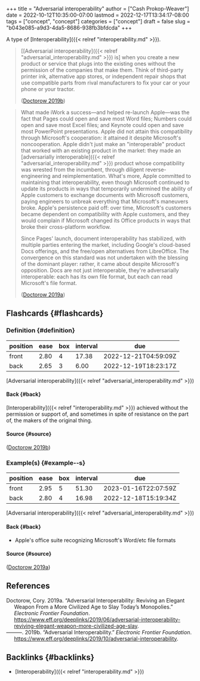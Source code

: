 +++
title = "Adversarial interoperability"
author = ["Cash Prokop-Weaver"]
date = 2022-10-12T10:35:00-07:00
lastmod = 2022-12-17T13:34:17-08:00
tags = ["concept", "concept"]
categories = ["concept"]
draft = false
slug = "b043e085-a9d3-4da5-8686-938fb3bfdcda"
+++

A type of [Interoperability]({{< relref "interoperability.md" >}}).

> [[Adversarial interoperability]({{< relref "adversarial_interoperability.md" >}}) is] when you create a new product or service that plugs into the existing ones without the permission of the companies that make them. Think of third-party printer ink, alternative app stores, or independent repair shops that use compatible parts from rival manufacturers to fix your car or your phone or your tractor.
>
> (<a href="#citeproc_bib_item_2">Doctorow 2019b</a>)

<!--quoteend-->

> What made iWork a success—and helped re-launch Apple—was the fact that Pages could open and save most Word files; Numbers could open and save most Excel files; and Keynote could open and save most PowerPoint presentations. Apple did not attain this compatibility through Microsoft's cooperation: it attained it despite Microsoft's noncooperation. Apple didn't just make an "interoperable" product that worked with an existing product in the market: they made an [adversarially interoperable]({{< relref "adversarial_interoperability.md" >}}) product whose compatibility was wrested from the incumbent, through diligent reverse-engineering and reimplementation. What's more, Apple committed to maintaining that interoperability, even though Microsoft continued to update its products in ways that temporarily undermined the ability of Apple customers to exchange documents with Microsoft customers, paying engineers to unbreak everything that Microsoft's maneuvers broke. Apple's persistence paid off: over time, Microsoft's customers became dependent on compatibility with Apple customers, and they would complain if Microsoft changed its Office products in ways that broke their cross-platform workflow.
>
> Since Pages' launch, document interoperability has stabilized, with multiple parties entering the market, including Google's cloud-based Docs offerings, and the free/open alternatives from LibreOffice. The convergence on this standard was not undertaken with the blessing of the dominant player: rather, it came about despite Microsoft's opposition. Docs are not just interoperable, they're adversarially interoperable: each has its own file format, but each can read Microsoft's file format.
>
> (<a href="#citeproc_bib_item_1">Doctorow 2019a</a>)


## Flashcards {#flashcards}


### Definition {#definition}

| position | ease | box | interval | due                  |
|----------|------|-----|----------|----------------------|
| front    | 2.80 | 4   | 17.38    | 2022-12-21T04:59:09Z |
| back     | 2.65 | 3   | 6.00     | 2022-12-19T18:23:17Z |

[Adversarial interoperability]({{< relref "adversarial_interoperability.md" >}})


#### Back {#back}

[Interoperability]({{< relref "interoperability.md" >}}) achieved without the permission or support of, and sometimes in spite of resistance on the part of, the makers of the original thing.


#### Source {#source}

(<a href="#citeproc_bib_item_2">Doctorow 2019b</a>)


### Example(s) {#example--s}

| position | ease | box | interval | due                  |
|----------|------|-----|----------|----------------------|
| front    | 2.95 | 5   | 51.30    | 2023-01-16T22:07:59Z |
| back     | 2.80 | 4   | 16.98    | 2022-12-18T15:19:34Z |

[Adversarial interoperability]({{< relref "adversarial_interoperability.md" >}})


#### Back {#back}

-   Apple's office suite recognizing Microsoft's Word/etc file formats


#### Source {#source}

(<a href="#citeproc_bib_item_1">Doctorow 2019a</a>)

## References

<style>.csl-entry{text-indent: -1.5em; margin-left: 1.5em;}</style><div class="csl-bib-body">
  <div class="csl-entry"><a id="citeproc_bib_item_1"></a>Doctorow, Cory. 2019a. “Adversarial Interoperability: Reviving an Elegant Weapon From a More Civilized Age to Slay Today’s Monopolies.” <i>Electronic Frontier Foundation</i>. <a href="https://www.eff.org/deeplinks/2019/06/adversarial-interoperability-reviving-elegant-weapon-more-civilized-age-slay">https://www.eff.org/deeplinks/2019/06/adversarial-interoperability-reviving-elegant-weapon-more-civilized-age-slay</a>.</div>
  <div class="csl-entry"><a id="citeproc_bib_item_2"></a>———. 2019b. “Adversarial Interoperability.” <i>Electronic Frontier Foundation</i>. <a href="https://www.eff.org/deeplinks/2019/10/adversarial-interoperability">https://www.eff.org/deeplinks/2019/10/adversarial-interoperability</a>.</div>
</div>


## Backlinks {#backlinks}

-   [Interoperability]({{< relref "interoperability.md" >}})
